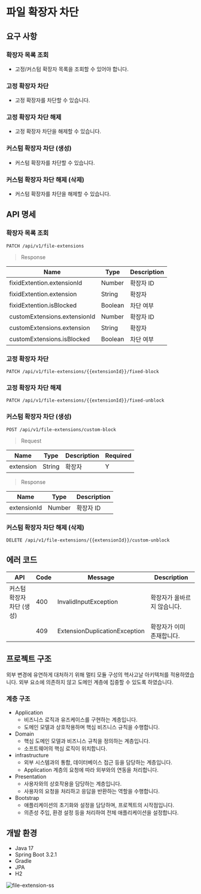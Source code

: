 # 파일 확장자 차단

## 요구 사항

### 확장자 목록 조회

- 고정/커스텀 확장자 목록을 조회할 수 있어야 합니다.

### 고정 확장자 차단

- 고정 확장자를 차단할 수 있습니다.

### 고정 확장자 차단 해제

- 고정 확장자 차단을 해제할 수 있습니다.

### 커스텀 확장자 차단 (생성)

- 커스텀 확장자를 차단할 수 있습니다.

### 커스텀 확장자 차단 해제 (삭제)

- 커스텀 확장자를 차단을 해제할 수 있습니다.

## API 명세

### 확장자 목록 조회

```http request
PATCH /api/v1/file-extensions
```

> Response

| Name                         | Type    | Description |
|------------------------------|---------|-------------|
| fixidExtention.extensionId   | Number  | 확장자 ID      |
| fixidExtention.extension     | String  | 확장자         |
| fixidExtention.isBlocked     | Boolean | 차단 여부       |
| customExtensions.extensionId | Number  | 확장자 ID      |
| customExtensions.extension   | String  | 확장자         |
| customExtensions.isBlocked   | Boolean | 차단 여부       |

### 고정 확장자 차단

```http request
PATCH /api/v1/file-extensions/{{extensionId}}/fixed-block
```

### 고정 확장자 차단 해제

```http request
PATCH /api/v1/file-extensions/{{extensionId}}/fixed-unblock
```

### 커스텀 확장자 차단 (생성)

```http request
POST /api/v1/file-extensions/custom-block
```

> Request

| Name      | Type   | Description | Required |
|-----------|--------|-------------|----------|
| extension | String | 확장자         | Y        |

> Response

| Name        | Type   | Description |
|-------------|--------|-------------|
| extensionId | Number | 확장자 ID      |

### 커스텀 확장자 차단 해제 (삭제)

```http request
DELETE /api/v1/file-extensions/{{extensionId}}/custom-unblock
```

## 에러 코드

| API             | Code | Message                       | Description     |
|-----------------|------|-------------------------------|-----------------|
| 커스텀 확장자 차단 (생성) | 400  | InvalidInputException         | 확장자가 올바르지 않습니다. |
|                 | 409  | ExtensionDuplicationException | 확장자가 이미 존재합니다.  |

## 프로젝트 구조

외부 변경에 유연하게 대처하기 위해 멀티 모듈 구성의 헥사고날 아키텍처를 적용하였습니다.
외부 요소에 의존하지 않고 도메인 계층에 집중할 수 있도록 하였습니다.

### 계층 구조

- Application
    - 비즈니스 로직과 유즈케이스를 구현하는 계층입니다.
    - 도메인 모델과 상호작용하며 핵심 비즈니스 규칙을 수행합니다.
- Domain
    - 핵심 도메인 모델과 비즈니스 규칙을 정의하는 계층입니다.
    - 소프트웨어의 핵심 로직이 위치합니다.
- infrastructure
    - 외부 시스템과의 통합, 데이터베이스 접근 등을 담당하는 계층입니다.
    - Application 계층의 요청에 따라 외부와의 연동을 처리합니다.
- Presentation
    - 사용자와의 상호작용을 담당하는 계층입니다.
    - 사용자의 요청을 처리하고 응답을 반환하는 역할을 수행합니다.
- Bootstrap
    - 애플리케이션의 초기화와 설정을 담당하며, 프로젝트의 시작점입니다.
    - 의존성 주입, 환경 설정 등을 처리하여 전체 애플리케이션을 설정합니다.

## 개발 환경

- Java 17
- Spring Boot 3.2.1
- Gradle
- JPA
- H2

![file-extension-ss](https://github.com/sa46lll/file-shield/assets/62706048/65f8414b-b9fd-4d7a-b87b-2d55e6c8a369)
